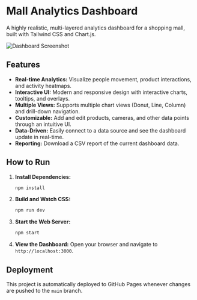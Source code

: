 
# Mall Analytics Dashboard

A highly realistic, multi-layered analytics dashboard for a shopping mall, built with Tailwind CSS and Chart.js.

![Dashboard Screenshot](https://via.placeholder.com/800x400.png?text=Dashboard+Screenshot)

## Features

*   **Real-time Analytics:** Visualize people movement, product interactions, and activity heatmaps.
*   **Interactive UI:** Modern and responsive design with interactive charts, tooltips, and overlays.
*   **Multiple Views:** Supports multiple chart views (Donut, Line, Column) and drill-down navigation.
*   **Customizable:** Add and edit products, cameras, and other data points through an intuitive UI.
*   **Data-Driven:** Easily connect to a data source and see the dashboard update in real-time.
*   **Reporting:** Download a CSV report of the current dashboard data.

## How to Run

1.  **Install Dependencies:**
    ```bash
    npm install
    ```

2.  **Build and Watch CSS:**
    ```bash
    npm run dev
    ```

3.  **Start the Web Server:**
    ```bash
    npm start
    ```

4.  **View the Dashboard:**
    Open your browser and navigate to `http://localhost:3000`.

## Deployment

This project is automatically deployed to GitHub Pages whenever changes are pushed to the `main` branch.
